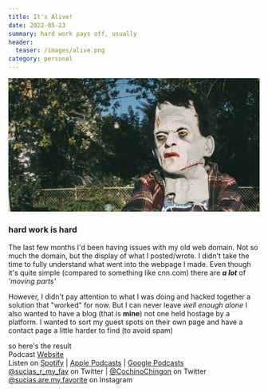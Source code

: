 ```yaml
---
title: It's Alive!
date: 2022-05-23
summary: hard work pays off, usually
header:
  teaser: /images/alive.png
category: personal
---
```

![cover](/images/alive.png)

### hard work is hard

The last few months I'd been having issues with my old web domain. Not so much the domain, but the display of what I posted/wrote. I didn't take the time to fully understand what went into the webpage I made. Even though it's quite simple (compared to something like cnn.com) there are ***a lot*** of *'moving parts'* 

However, I didn't pay attention to what I was doing and hacked together a solution that "worked" for now. But I can never leave *well enough alone* I also wanted to have a blog (that is **mine**) not one held hostage by a platform. I wanted to sort my guest spots on their own page and have a contact page a little harder to find (to avoid spam)

so here's the result
<br> Podcast [Website](https://sucias.xyz)  <a href='https://sucias.xyz'><i class='fas fa-link'></i></a>
<br> Listen on [Spotify](https://open.spotify.com/show/3XjoipCU3QzeIaQAAQpBdW)  <a href='https://open.spotify.com/show/3XjoipCU3QzeIaQAAQpBdW'><i class='fab fa-spotify'></i></a> | [Apple Podcasts](https://podcasts.apple.com/us/podcast/sucias-are-my-favorite/id1548173787)<i class='fas fa-podcast'></i> | [Google Podcasts](https://podcasts.google.com/feed/aHR0cHM6Ly9hbmNob3IuZm0vcy80MjI0YzYzYy9wb2RjYXN0L3Jzcw)  <a href='https://podcasts.google.com/feed/aHR0cHM6Ly9hbmNob3IuZm0vcy80MjI0YzYzYy9wb2RjYXN0L3Jzcw'><i class='fab fa-google-play'></i></a>
<br> [@sucias_r_my_fav](https://twitter.com/sucias_r_my_fav) on Twitter  <a href='https://twitter.com/sucias_r_my_fav'><i class='fab fa-twitter'></i></a> |  [@CochinoChingon](https://twitter.com/cochinochingon) on Twitter <a href='https://twitter.com/cochinochingon'><i class='fab fa-twitter'></i></a>
<br> [@sucias.are.my.favorite](https://instagram.com/sucias.are.my.favorite) on Instagram  <a href='https://www.instagram.com/sucias.are.my.favorite'><i class='fa-brands fa-instagram-square'></i></a>
